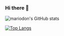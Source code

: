 ### Hi there 👋

![mariodon's GitHub stats](https://github-readme-stats.vercel.app/api?username=mariodon&count_private=true&include_all_commits=true&show_icons=true)

[![Top Langs](https://github-readme-stats.vercel.app/api/top-langs/?username=mariodon&layout=compact)](https://github.com/anuraghazra/github-readme-stats)
